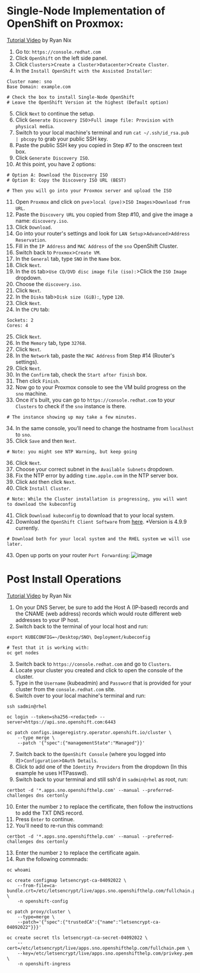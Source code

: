 # Single-Node Implementation of OpenShift on Proxmox:
[Tutorial Video](https://www.youtube.com/watch?v=leJa9HmvdI0&t=13s) by Ryan Nix

1) Go to: `https://console.redhat.com`
2) Click `OpenShift` on the left side panel.
3) Click `Clusters`>`Create a Cluster`>`Datacenter`>`Create Cluster`.
4) In the `Install OpenShift with the Assisted Installer`:
```
Cluster name: sno
Base Domain: example.com

# Check the box to install Single-Node OpenShift
# Leave the OpenShift Version at the highest (Default option)
```
5) Click `Next` to continue the setup.
6) Click `Generate Discovery ISO`>`Full image file: Provision with physical media`.
7) Switch to your local machine's terminal and run `cat ~/.ssh/id_rsa.pub | pbcopy` to grab your public SSH key.
8) Paste the public SSH key you copied in Step #7 to the onscreen text box.
9) Click `Generate Discovery ISO`.
10) At this point, you have 2 options:
```
# Option A: Download the Discovery ISO
# Option B: Copy the Discovery ISO URL (BEST)

# Then you will go into your Proxmox server and upload the ISO
```
11) Open `Proxmox` and click on `pve`>`local (pve)`>`ISO Images`>`Download from URL`.
12) Paste the `Discovery URL` you copied from Step #10, and give the image a name: `discovery.iso`.
13) Click `Download`.
14) Go into your router's settings and look for `LAN Setup`>`Advanced`>`Address Reservation`.
15) Fill in the `IP Address` and `MAC Address` of the `sno` OpenShift Cluster.
16) Switch back to `Proxmox`>`Create VM`.
17) In the `General` tab, type `SNO` in the `Name` box.
18) Click `Next`.
19) In the `OS` tab>`Use CD/DVD disc image file (iso):`>Click the `ISO Image` dropdown.
20) Choose the `discovery.iso`.
21) Click `Next`.
22) In the `Disks` tab>`Disk size (GiB):`, type `120`.
23) Click `Next`.
24) In the `CPU` tab:
```
Sockets: 2
Cores: 4
```
25) Click `Next`.
26) In the `Memory` tab, type `32768`.
27) Click `Next`.
28) In the `Network` tab, paste the `MAC Address` from Step #14 (Router's settings).
29) Click `Next`.
30) In the `Confirm` tab, check the `Start after finish` box.
31) Then click `Finish`.
32) Now go to your Proxmox console to see the VM build progress on the `sno` machine.
33) Once it's built, you can go to `https://console.redhat.com` to your `Clusters` to check if the `sno` instance is there.
```
# The instance showing up may take a few minutes.
```
34) In the same console, you'll need to change the hostname from `localhost` to `sno`.
35) Click `Save` and then `Next`.
```
# Note: you might see NTP Warning, but keep going
```
36) Click `Next`.
37) Choose your correct subnet in the `Available Subnets` dropdown.
38) Fix the NTP error by adding `time.apple.com` in the NTP server box.
39) Click `Add` then click `Next`.
40) Click `Install Cluster`.
```
# Note: While the Cluster installation is progressing, you will want to download the kubeconfig 
```
41) Click `Download kubeconfig` to download that to your local system.
42) Download the `OpenShift Client Software` from [here](https://mirror.openshift.com/pub/openshift-v4/x86_64/clients/ocp/4.9.9/). *Version is 4.9.9 currently.
```
# Download both for your local system and the RHEL system we will use later.
```
43) Open up ports on your router `Port Forwarding`:
![image](https://github.com/user-attachments/assets/d6e4413b-d205-4595-b9c9-6952dcd53919)


# Post Install Operations
[Tutorial Video](https://www.youtube.com/watch?v=leJa9HmvdI0&t=514s) by Ryan Nix

1) On your DNS Server, be sure to add the Host A (IP-based) records and the CNAME (web address) records which would route different web addresses to your IP host.
2) Switch back to the terminal of your local host and run:
```
export KUBECONFIG=~/Desktop/SNO\ Deployment/kubeconfig

# Test that it is working with:
oc get nodes
```
3) Switch back to `https://console.redhat.com` and go to `Clusters`.
4) Locate your cluster you created and click to open the console of the cluster.
5) Type in the `Username` (kubeadmin) and `Password` that is provided for your cluster from the `console.redhat.com` site.
6) Switch over to your local machine's terminal and run:
```
ssh sadmin@rhel

oc login --token=sha256-<redacted> --server=https://api.sno.openshift.com:6443

oc patch configs.imageregistry.operator.openshift.io/cluster \
    --type merge \
    --patch '{"spec":{"managementState":"Managed"}}'
```
7) Switch back to the `OpenShift Console` (where you logged into it)>`Configuration`>`OAuth Details`.
8) Click to add one of the `Identity Providers` from the dropdown (In this example he uses HTPasswd).
9) Switch back to your terminal and still ssh'd in `sadmin@rhel` as root, run:
```
certbot -d '*.apps.sno.openshifthelp.com' --manual --preferred-challenges dns certonly
```
10) Enter the number `2` to replace the certificate, then follow the instructions to add the TXT DNS record.
11) Press `Enter` to continue.
12) You'll need to re-run this command:
```
certbot -d '*.apps.sno.openshifthelp.com' --manual --preferred-challenges dns certonly
```
13) Enter the number `2` to replace the certificate again.
14) Run the following commnads:
```
oc whoami

oc create configmap letsencrypt-ca-04092022 \
    --from-file=ca-bundle.crt=/etc/letsencrypt/live/apps.sno.openshifthelp.com/fullchain.pem \
    -n openshift-config

oc patch proxy/cluster \
    --type=merge \
    --patch='{"spec":{"trustedCA":{"name":"letsencrypt-ca-04092022"}}}'

oc create secret tls letsencrypt-ca-secret-04092022 \
    --cert=/etc/letsencrypt/live/apps.sno.openshifthelp.com/fullchain.pem \
    --key=/etc/letsencrypt/live/apps.sno.openshifthelp.com/privkey.pem \
    -n openshift-ingress
```
